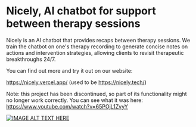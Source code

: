 # Nicely, AI chatbot for support between therapy sessions

Nicely is an AI chatbot that provides recaps between therapy sessions. We train the chatbot on one's therapy recording to generate concise notes on actions and intervention strategies, allowing clients to revisit therapeutic breakthroughs 24/7.

You can find out more and try it out on our website:

https://nicely.vercel.app/
(used to be https://nicely.tech/)


Note: this project has been discontinued, so part of its functionality might no longer work correctly. You can see what it was here: 
https://www.youtube.com/watch?v=65POjL1ZvyY

[![IMAGE ALT TEXT HERE](https://img.youtube.com/vi/65POjL1ZvyY/0.jpg)](https://www.youtube.com/watch?v=65POjL1ZvyY)





